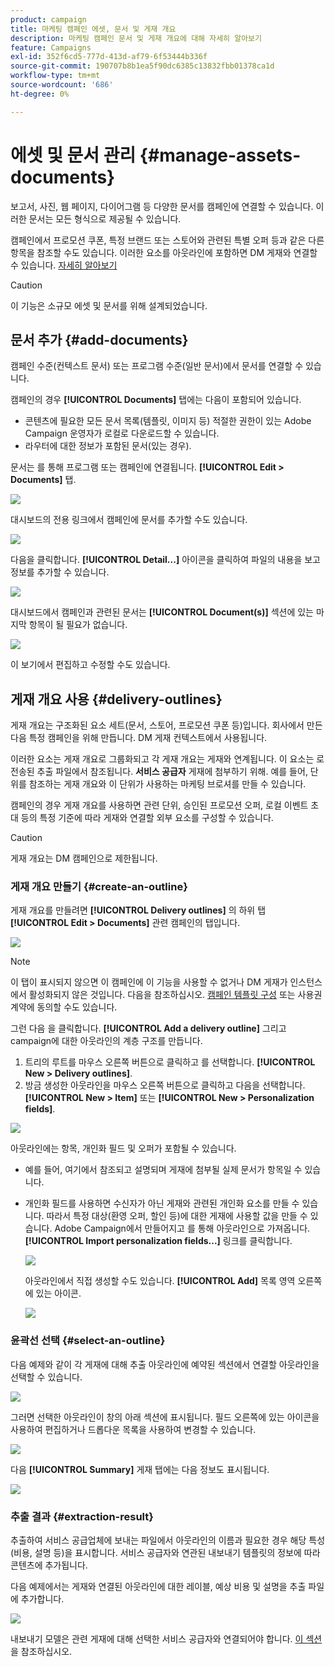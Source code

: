 ```yaml
---
product: campaign
title: 마케팅 캠페인 에셋, 문서 및 게재 개요
description: 마케팅 캠페인 문서 및 게재 개요에 대해 자세히 알아보기
feature: Campaigns
exl-id: 352f6cd5-777d-413d-af79-6f53444b336f
source-git-commit: 190707b8b1ea5f90dc6385c13832fbb01378ca1d
workflow-type: tm+mt
source-wordcount: '686'
ht-degree: 0%

---
```


# 에셋 및 문서 관리 {#manage-assets-documents}

보고서, 사진, 웹 페이지, 다이어그램 등 다양한 문서를 캠페인에 연결할 수 있습니다. 이러한 문서는 모든 형식으로 제공될 수 있습니다.

캠페인에서 프로모션 쿠폰, 특정 브랜드 또는 스토어와 관련된 특별 오퍼 등과 같은 다른 항목을 참조할 수도 있습니다. 이러한 요소를 아웃라인에 포함하면 DM 게재와 연결할 수 있습니다. [자세히 알아보기](#associating-and-structuring-resources-linked-via-a-delivery-outline)


>[!CAUTION]
>
>이 기능은 소규모 에셋 및 문서를 위해 설계되었습니다.

<!--
>[!NOTE]
>
>If you are using Campaign Marketing Resource Management module, you can also manage a library of marketing resources that are available for several users for collaborative work. [Learn more](../../mrm/using/managing-marketing-resources.md).
-->

## 문서 추가 {#add-documents}

캠페인 수준(컨텍스트 문서) 또는 프로그램 수준(일반 문서)에서 문서를 연결할 수 있습니다.

캠페인의 경우 **[!UICONTROL Documents]** 탭에는 다음이 포함되어 있습니다.

* 콘텐츠에 필요한 모든 문서 목록(템플릿, 이미지 등) 적절한 권한이 있는 Adobe Campaign 운영자가 로컬로 다운로드할 수 있습니다.
* 라우터에 대한 정보가 포함된 문서(있는 경우).

문서는 를 통해 프로그램 또는 캠페인에 연결됩니다. **[!UICONTROL Edit > Documents]** 탭.

![](assets/op_add_document.png)

대시보드의 전용 링크에서 캠페인에 문서를 추가할 수도 있습니다.

![](assets/add_a_document_in_op.png)

다음을 클릭합니다. **[!UICONTROL Detail...]** 아이콘을 클릭하여 파일의 내용을 보고 정보를 추가할 수 있습니다.

![](assets/add_document_details.png)

대시보드에서 캠페인과 관련된 문서는 **[!UICONTROL Document(s)]** 섹션에 있는 마지막 항목이 될 필요가 없습니다.

![](assets/edit_documents.png)

이 보기에서 편집하고 수정할 수도 있습니다.

## 게재 개요 사용 {#delivery-outlines}

게재 개요는 구조화된 요소 세트(문서, 스토어, 프로모션 쿠폰 등)입니다. 회사에서 만든 다음 특정 캠페인을 위해 만듭니다. DM 게재 컨텍스트에서 사용됩니다.

이러한 요소는 게재 개요로 그룹화되고 각 게재 개요는 게재와 연계됩니다. 이 요소는 로 전송된 추출 파일에서 참조됩니다. **서비스 공급자** 게재에 첨부하기 위해. 예를 들어, 단위를 참조하는 게재 개요와 이 단위가 사용하는 마케팅 브로셔를 만들 수 있습니다.

캠페인의 경우 게재 개요를 사용하면 관련 단위, 승인된 프로모션 오퍼, 로컬 이벤트 초대 등의 특정 기준에 따라 게재와 연결할 외부 요소를 구성할 수 있습니다.

>[!CAUTION]
>
>게재 개요는 DM 캠페인으로 제한됩니다.

### 게재 개요 만들기 {#create-an-outline}

게재 개요를 만들려면 **[!UICONTROL Delivery outlines]** 의 하위 탭 **[!UICONTROL Edit > Documents]** 관련 캠페인의 탭입니다.

![](assets/add-a-delivery-outline.png)


>[!NOTE]
>
>이 탭이 표시되지 않으면 이 캠페인에 이 기능을 사용할 수 없거나 DM 게재가 인스턴스에서 활성화되지 않은 것입니다. 다음을 참조하십시오. [캠페인 템플릿 구성](marketing-campaign-templates.md#campaign-templates) 또는 사용권 계약에 동의할 수도 있습니다.

그런 다음 을 클릭합니다. **[!UICONTROL Add a delivery outline]** 그리고 campaign에 대한 아웃라인의 계층 구조를 만듭니다.

1. 트리의 루트를 마우스 오른쪽 버튼으로 클릭하고 를 선택합니다. **[!UICONTROL New > Delivery outlines]**.
1. 방금 생성한 아웃라인을 마우스 오른쪽 버튼으로 클릭하고 다음을 선택합니다. **[!UICONTROL New > Item]** 또는 **[!UICONTROL New > Personalization fields]**.

![](assets/del-outline-add-new-item.png)

아웃라인에는 항목, 개인화 필드 및 오퍼가 포함될 수 있습니다.

* 예를 들어, 여기에서 참조되고 설명되며 게재에 첨부될 실제 문서가 항목일 수 있습니다.
* 개인화 필드를 사용하면 수신자가 아닌 게재와 관련된 개인화 요소를 만들 수 있습니다. 따라서 특정 대상(환영 오퍼, 할인 등)에 대한 게재에 사용할 값을 만들 수 있습니다. Adobe Campaign에서 만들어지고 를 통해 아웃라인으로 가져옵니다. **[!UICONTROL Import personalization fields...]** 링크를 클릭합니다.

   ![](assets/del-outline-perso-field.png)

   아웃라인에서 직접 생성할 수도 있습니다. **[!UICONTROL Add]** 목록 영역 오른쪽에 있는 아이콘.

   ![](assets/add-del-outline-button.png)


### 윤곽선 선택 {#select-an-outline}

다음 예제와 같이 각 게재에 대해 추출 아웃라인에 예약된 섹션에서 연결할 아웃라인을 선택할 수 있습니다.

![](assets/select-delivery-outline.png)

그러면 선택한 아웃라인이 창의 아래 섹션에 표시됩니다. 필드 오른쪽에 있는 아이콘을 사용하여 편집하거나 드롭다운 목록을 사용하여 변경할 수 있습니다.

![](assets/delivery-outline-selected.png)

다음 **[!UICONTROL Summary]** 게재 탭에는 다음 정보도 표시됩니다.

![](assets/delivery-outline-in-dashboard.png)

### 추출 결과 {#extraction-result}

추출하여 서비스 공급업체에 보내는 파일에서 아웃라인의 이름과 필요한 경우 해당 특성(비용, 설명 등)을 표시합니다. 서비스 공급자와 연관된 내보내기 템플릿의 정보에 따라 콘텐츠에 추가됩니다.

다음 예제에서는 게재와 연결된 아웃라인에 대한 레이블, 예상 비용 및 설명을 추출 파일에 추가합니다.

![](assets/campaign-export-template.png)

내보내기 모델은 관련 게재에 대해 선택한 서비스 공급자와 연결되어야 합니다. [이 섹션](providers--stocks-and-budgets.md#creating-service-providers-and-their-cost-structures)을 참조하십시오.
